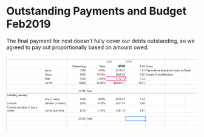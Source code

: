 # Outstanding Payments and Budget Feb2019

The final payment for nest doesn't fully cover our debts outstanding, so we agreed to pay out proportionally based on amount owed.

![](../.gitbook/assets/image%20%288%29.png)


